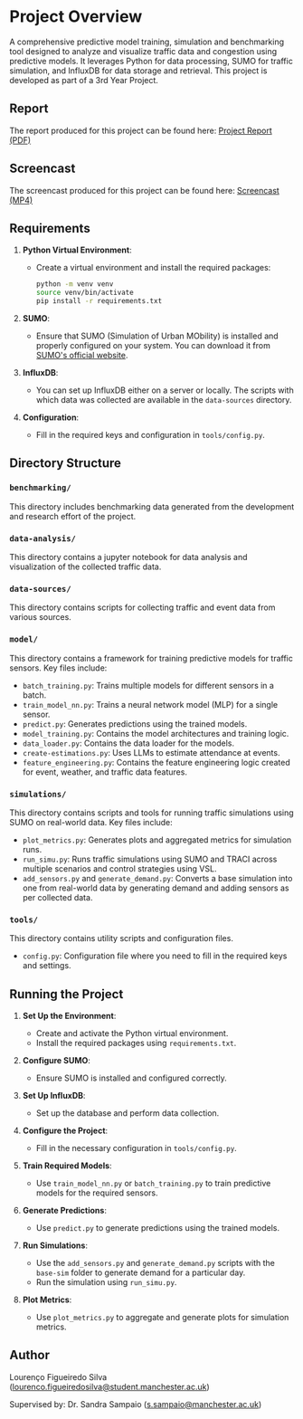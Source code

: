 # Project Overview

A comprehensive predictive model training, simulation and benchmarking tool designed to analyze and visualize traffic data and congestion using predictive models. It leverages Python for data processing, SUMO for traffic simulation, and InfluxDB for data storage and retrieval. This project is developed as part of a 3rd Year Project.

## Report

The report produced for this project can be found here: [Project Report (PDF)](report/pdf/report.pdf)

## Screencast

The screencast produced for this project can be found here: [Screencast (MP4)](screencast/screencast.mp4)

## Requirements

1. **Python Virtual Environment**:
   - Create a virtual environment and install the required packages:
     ```bash
     python -m venv venv
     source venv/bin/activate
     pip install -r requirements.txt
     ```

2. **SUMO**:
   - Ensure that SUMO (Simulation of Urban MObility) is installed and properly configured on your system. You can download it from [SUMO's official website](https://eclipse.dev/sumo/).

3. **InfluxDB**:
   - You can set up InfluxDB either on a server or locally. The scripts with which data was collected are available in the `data-sources` directory.

4. **Configuration**:
   - Fill in the required keys and configuration in `tools/config.py`.

## Directory Structure

### `benchmarking/`
This directory includes benchmarking data generated from the development and research effort of the project.

### `data-analysis/`
This directory contains a jupyter notebook for data analysis and visualization of the collected traffic data.

### `data-sources/`
This directory contains scripts for collecting traffic and event data from various sources.

### `model/`
This directory contains a framework for training predictive models for traffic sensors. Key files include:
- `batch_training.py`: Trains multiple models for different sensors in a batch.
- `train_model_nn.py`: Trains a neural network model (MLP) for a single sensor.
- `predict.py`: Generates predictions using the trained models.
- `model_training.py`: Contains the model architectures and training logic.
- `data_loader.py`: Contains the data loader for the models.
- `create-estimations.py`: Uses LLMs to estimate attendance at events.
- `feature_engineering.py`: Contains the feature engineering logic created for event, weather, and traffic data features.

### `simulations/`
This directory contains scripts and tools for running traffic simulations using SUMO on real-world data. Key files include:
- `plot_metrics.py`: Generates plots and aggregated metrics for simulation runs.
- `run_simu.py`: Runs traffic simulations using SUMO and TRACI across multiple scenarios and control strategies using VSL.
- `add_sensors.py` and `generate_demand.py`: Converts a base simulation into one from real-world data by generating demand and adding sensors as per collected data.

### `tools/`
This directory contains utility scripts and configuration files.
- `config.py`: Configuration file where you need to fill in the required keys and settings.

## Running the Project

1. **Set Up the Environment**:
   - Create and activate the Python virtual environment.
   - Install the required packages using `requirements.txt`.

2. **Configure SUMO**:
   - Ensure SUMO is installed and configured correctly.

3. **Set Up InfluxDB**:
   - Set up the database and perform data collection.

4. **Configure the Project**:
   - Fill in the necessary configuration in `tools/config.py`.

5. **Train Required Models**:
   - Use `train_model_nn.py` or `batch_training.py` to train predictive models for the required sensors.

6. **Generate Predictions**:
   - Use `predict.py` to generate predictions using the trained models.

7. **Run Simulations**:
   - Use the `add_sensors.py` and `generate_demand.py` scripts with the `base-sim` folder to generate demand for a particular day.
   - Run the simulation using `run_simu.py`.

8. **Plot Metrics**:
   - Use `plot_metrics.py` to aggregate and generate plots for simulation metrics.

## Author
Lourenço Figueiredo Silva (<lourenco.figueiredosilva@student.manchester.ac.uk>)

Supervised by: Dr. Sandra Sampaio (s.sampaio@manchester.ac.uk)

